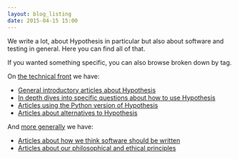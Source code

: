 ```yaml
---
layout: blog_listing
date: 2015-04-15 15:00
---
```


We write a lot, about Hypothesis in particular but also about software and testing in general.
Here you can find all of that.

If you wanted something specific, you can also browse broken down by tag.

On [the technical front](/articles/technical) we have:

* [General introductory articles about Hypothesis](/articles/intro/)
* [In depth dives into specific questions about how to use Hypothesis](/articles/details/)
* [Articles using the Python version of Hypothesis](/articles/python/)
* [Articles about alternatives to Hypothesis](/articles/alternatives/)

And [more generally](/articles/non-technical) we have:

* [Articles about how we think software should be written](/articles/writing-good-software/)
* [Articles about our philosophical and ethical principles](/articles/principles/)
